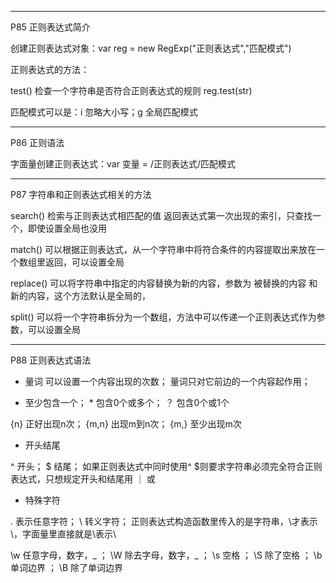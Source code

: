 -------
P85 正则表达式简介

创建正则表达式对象：var reg = new RegExp("正则表达式","匹配模式")

正则表达式的方法：

test() 检查一个字符串是否符合正则表达式的规则 reg.test(str)

匹配模式可以是：i 忽略大小写；g 全局匹配模式

-------
P86 正则语法

字面量创建正则表达式：var 变量 = /正则表达式/匹配模式

-------
P87 字符串和正则表达式相关的方法

search() 检索与正则表达式相匹配的值 返回表达式第一次出现的索引，只查找一个，即使设置全局也没用

match() 可以根据正则表达式，从一个字符串中将符合条件的内容提取出来放在一个数组里返回，可以设置全局

replace() 可以将字符串中指定的内容替换为新的内容，参数为 被替换的内容 和 新的内容，这个方法默认是全局的，

split() 可以将一个字符串拆分为一个数组，方法中可以传递一个正则表达式作为参数，可以设置全局

-------
P88 正则表达式语法

* 量词 可以设置一个内容出现的次数； 量词只对它前边的一个内容起作用； 

+ 至少包含一个； * 包含0个或多个； ？ 包含0个或1个 

{n} 正好出现n次； {m,n} 出现m到n次； {m,} 至少出现m次

* 开头结尾

^ 开头； $ 结尾； 如果正则表达式中同时使用^ $则要求字符串必须完全符合正则表达式，只想规定开头和结尾用 ｜ 或

* 特殊字符

. 表示任意字符； \ 转义字符； 正则表达式构造函数里传入的是字符串，\\才表示\，字面量里直接就是\表示\

\w 任意字母，数字，_ ； \W 除去字母，数字，_ ； \s 空格 ； \S 除了空格 ； \b 单词边界 ； \B 除了单词边界


